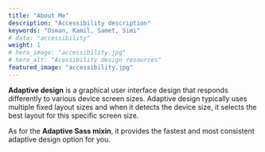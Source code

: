 ```yaml
---
title: "About Me"
description: "Accessibility description"
keywords: "Osman, Kamil, Samet, Simi"
# data: "accessibility"
weight: 1
# hero_image: "accessibility.jpg"
# hero_alt: "Acessibility design resources"
featured_image: "accessibility.jpg"
---
```


**Adaptive design** is a graphical user interface design that responds differently to various device screen sizes. Adaptive design typically uses multiple fixed layout sizes and when it detects the device size, it selects the best layout for this specific screen size.

As for the **Adaptive Sass mixin**, it provides the fastest and most consistent adaptive design option for you.